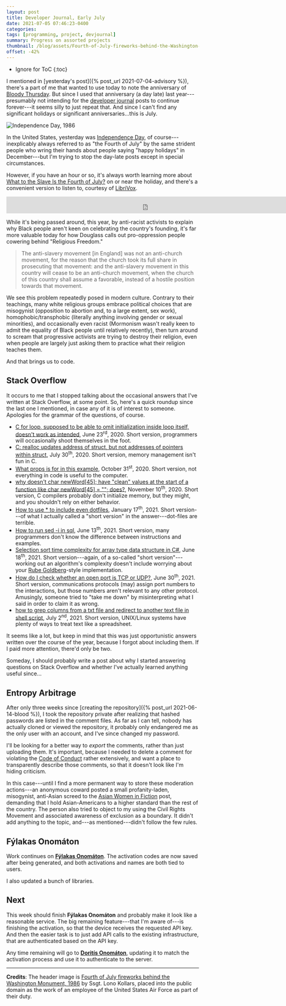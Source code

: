```yaml
---
layout: post
title: Developer Journal, Early July
date: 2021-07-05 07:46:23-0400
categories:
tags: [programming, project, devjournal]
summary: Progress on assorted projects
thumbnail: /blog/assets/Fourth-of-July-fireworks-behind-the-Washington-Monument-1986.png
offset: -42%
---
```


* Ignore for ToC
{:toc}

I mentioned in [yesterday's post]({% post_url 2021-07-04-advisory %}), there's a part of me that wanted to use today to note the anniversary of [Bloody Thursday](https://en.wikipedia.org/wiki/1934_West_Coast_waterfront_strike).  But since I used that anniversary (a day late) last year---presumably not intending for the [developer journal](/blog/tag/devjournal) posts to continue forever---it seems silly to just repeat that.  And since I can't find any significant holidays or significant anniversaries...this is July.

![Independence Day, 1986](/blog/assets/Fourth-of-July-fireworks-behind-the-Washington-Monument-1986.png "Setting things on fire, near a body of water, to celebrate nationalism...")

In the United States, yesterday was [Independence Day](https://en.wikipedia.org/wiki/Independence_Day_(United_States)), of course---inexplicably always referred to as "the Fourth of July" by the same strident people who wring their hands about people saying "happy holidays" in December---but I'm trying to stop the day-late posts except in special circumstances.

However, if you have an hour or so, it's always worth learning more about [What to the Slave Is the Fourth of July?](https://en.wikipedia.org/wiki/What_to_the_Slave_Is_the_Fourth_of_July%3F) on or near the holiday, and there's a convenient version to listen to, courtesy of [LibriVox](https://librivox.org/).

<iframe
  src="https://archive.org/download/nonfiction037_1503_librivox/snf037_whattotheslavejulyfourth_douglass_pga_128kb.mp3&autoplay=0"
  width="740"
  height="44"
  frameborder="0"
>
</iframe>

While it's being passed around, this year, by anti-racist activists to explain why Black people aren't keen on celebrating the country's founding, it's far more valuable today for how Douglass calls out pro-oppression people cowering behind "Religious Freedom."

 > The anti-slavery movement [in England] was not an anti-church movement, for the reason that the church took its full share in prosecuting that movement: and the anti-slavery movement in this country will cease to be an anti-church movement, when the church of this country shall assume a favorable, instead of a hostile position towards that movement.

We see this problem repeatedly posed in modern culture.  Contrary to their teachings, many white religious groups embrace political choices that are misogynist (opposition to abortion and, to a large extent, sex work), homophobic/transphobic (literally anything involving gender or sexual minorities), and occasionally even racist (Mormonism wasn't really keen to admit the equality of Black people until relatively recently), then turn around to scream that progressive activists are trying to destroy their religion, even when people are largely just asking them to practice what their religion teaches them.

And that brings us to code.

## Stack Overflow

It occurs to me that I stopped talking about the occasional answers that I've written at Stack Overflow, at some point.  So, here's a quick roundup since the last one I mentioned, in case any of it is of interest to someone.  Apologies for the grammar of the questions, of course.

 * [C for loop, supposed to be able to omit initialization inside loop itself, doesn't work as intended](https://stackoverflow.com/a/62533282/3438854), June 23<sup>rd</sup>, 2020.  Short version, programmers will occasionally shoot themselves in the foot.
 * [C: realloc updates address of struct, but not addresses of pointers within struct](https://stackoverflow.com/a/63171586/3438854), July 30<sup>th</sup>, 2020.  Short version, memory management isn't fun in C.
 * [What props is for in this example](https://stackoverflow.com/a/64621229/3438854), October 31<sup>st</sup>, 2020.  Short version, not everything in code is useful to the computer.
 * [why doesn't char newWord[45]; have "clean" values at the start of a function like char newWord[45] = ""; does?](https://stackoverflow.com/a/64768263/3438854), November 10<sup>th</sup>, 2020.  Short version, C compilers probably don't initialize memory, but they might, and you shouldn't rely on either behavior.
 * [How to use * to include even dotfiles](https://stackoverflow.com/a/65760168/3438854), January 17<sup>th</sup>, 2021.  Short version---of what I actually called a "short version" in the answer---dot-files are terrible.
 * [How to run sed -i in sql](https://stackoverflow.com/a/67957290/3438854), June 13<sup>th</sup>, 2021.  Short version, many programmers don't know the difference between instructions and examples.
 * [Selection sort time complexity for array type data structure in C#](https://stackoverflow.com/a/68034207/3438854), June 18<sup>th</sup>, 2021.  Short version---again, of a so-called "short version"---working out an algorithm's complexity doesn't include worrying about your [Rube Goldberg](https://en.wikipedia.org/wiki/Rube_Goldberg_machine)-style implementation.
 * [How do I check whether an open port is TCP or UDP?](https://stackoverflow.com/a/68193885/3438854), June 30<sup>th</sup>, 2021.  Short version, communications protocols (may) assign port numbers to the interactions, but those numbers aren't relevant to any other protocol.  Amusingly, someone tried to "take me down" by misinterpreting what I said in order to claim it as wrong.
 * [how to grep columns from a txt file and redirect to another text file in shell script](https://stackoverflow.com/a/68223745/3438854), July 2<sup>nd</sup>, 2021.  Short version, UNIX/Linux systems have plenty of ways to treat text like a spreadsheet.

It seems like a lot, but keep in mind that this was just opportunistic answers written over the course of the year, because I forgot about including them.  If I paid more attention, there'd only be two.

Someday, I should probably write a post about why I started answering questions on Stack Overflow and whether I've actually learned anything useful since...

## Entropy Arbitrage

After only three weeks since [creating the repository]({% post_url 2021-06-14-blood %}), I took the repository private after realizing that hashed passwords are listed in the comment files.  As far as I can tell, nobody has actually cloned or viewed the repository, it probably only endangered me as the only user with an account, and I've since changed my password.

I'll be looking for a better way to *export* the comments, rather than just uploading them.  It's important, because I needed to delete a comment for violating the [Code of Conduct](https://john.colagioia.net/blog/coc/) rather extensively, and want a place to transparently describe those comments, so that it doesn't look like I'm hiding criticism.

In this case---until I find a more permanent way to store these moderation actions---an anonymous coward posted a small profanity-laden, misogynist, anti-Asian screed to the [Asian Women in Fiction](https://john.colagioia.net/blog/2021/03/21/asian.html) post, demanding that I hold Asian-Americans to a higher standard than the rest of the country.  The person also tried to object to my using the Civil Rights Movement and associated awareness of exclusion as a boundary.  It didn't add anything to the topic, and---as mentioned---didn't follow the few rules.

## Fýlakas Onomáton

Work continues on [**Fýlakas Onomáton**](https://github.com/jcolag/fylakas-onomaton).  The activation codes are now saved after being generated, and both activations and names are both tied to users.

I also updated a bunch of libraries.

## Next

This week should finish **Fýlakas Onomáton** and probably make it look like a reasonable service.  The big remaining feature---that I'm aware of---is finishing the activation, so that the device receives the requested API key.  And then the easier task is to just add API calls to the existing infrastructure, that are authenticated based on the API key.

Any time remaining will go to [**Doritís Onomáton**](https://github.com/jcolag/doritis-onomaton), updating it to match the activation process and use it to authenticate to the server.

* * *

**Credits**:  The header image is [Fourth of July fireworks behind the Washington Monument, 1986](https://catalog.archives.gov/id/6413316) by Ssgt. Lono Kollars, placed into the public domain as the work of an employee of the United States Air Force as part of their duty.
